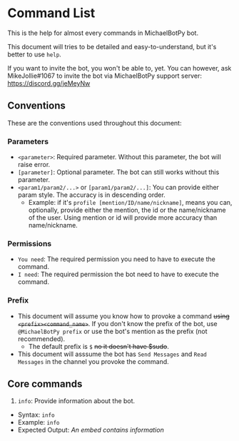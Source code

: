 # Command List

This is the help for almost every commands in MichaelBotPy bot.

This document will tries to be detailed and easy-to-understand, but it's better to use `help`.

If you want to invite the bot, you won't be able to, yet. You can however, ask MikeJollie#1067 to invite the bot via MichaelBotPy support server: <https://discord.gg/jeMeyNw>

## Conventions

These are the conventions used throughout this document:

### Parameters

- `<parameter>`: Required parameter. Without this parameter, the bot will raise error.
- `[parameter]`: Optional parameter. The bot can still works without this parameter.
- `<param1/param2/...>` or `[param1/param2/...]`: You can provide either param style. The accuracy is in descending order.
  - Example: if it's `profile [mention/ID/name/nickname]`, means you can, optionally, provide either the mention, the id or the name/nickname of the user. Using mention or id will provide more accuracy than name/nickname.

### Permissions

- `You need`: The required permission you need to have to execute the command.
- `I need`: The required permission the bot need to have to execute the command.

### Prefix

- This document will assume you know how to provoke a command ~~using `<prefix><command_name>`~~. If you don't know the prefix of the bot, use `@MichaelBotPy prefix` or use the bot's mention as the prefix (not recommended).
  - The default prefix is `$` ~~no it doesn't have $sudo~~.
- This document will asssume the bot has `Send Messages` and `Read Messages` in the channel you provoke the command.

## Core commands

1. `info`: Provide information about the bot.
  - Syntax: `info`
  - Example: `info`
  - Expected Output: *An embed contains information*
